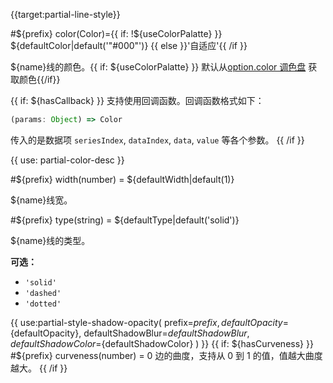 {{target:partial-line-style}}

#${prefix} color(Color)={{ if: !${useColorPalatte} }} ${defaultColor|default('"#000"')} {{ else }}'自适应'{{ /if }}

${name}线的颜色。{{ if: ${useColorPalatte} }} 默认从[option.color 调色盘](~color) 获取颜色{{/if}}

{{ if: ${hasCallback} }}
支持使用回调函数。回调函数格式如下：
```js
(params: Object) => Color
```
传入的是数据项 `seriesIndex`, `dataIndex`, `data`, `value` 等各个参数。
{{ /if }}

{{ use: partial-color-desc }}

#${prefix} width(number) = ${defaultWidth|default(1)}

${name}线宽。

#${prefix} type(string) = ${defaultType|default('solid')}

${name}线的类型。

**可选：**
+ `'solid'`
+ `'dashed'`
+ `'dotted'`

{{ use:partial-style-shadow-opacity(
    prefix=${prefix},
    defaultOpacity=${defaultOpacity},
    defaultShadowBlur=${defaultShadowBlur},
    defaultShadowColor=${defaultShadowColor}
) }}
{{ if: ${hasCurveness} }}
#${prefix} curveness(number) = 0
边的曲度，支持从 0 到 1 的值，值越大曲度越大。
{{ /if }}
